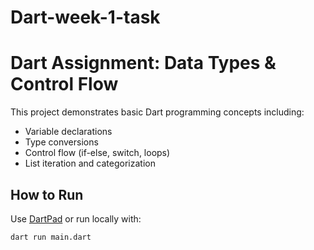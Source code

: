 ﻿# Dart-week-1-task

 # Dart Assignment: Data Types & Control Flow

This project demonstrates basic Dart programming concepts including:

- Variable declarations
- Type conversions
- Control flow (if-else, switch, loops)
- List iteration and categorization

## How to Run

Use [DartPad](https://dartpad.dev/) or run locally with:

```bash
dart run main.dart

